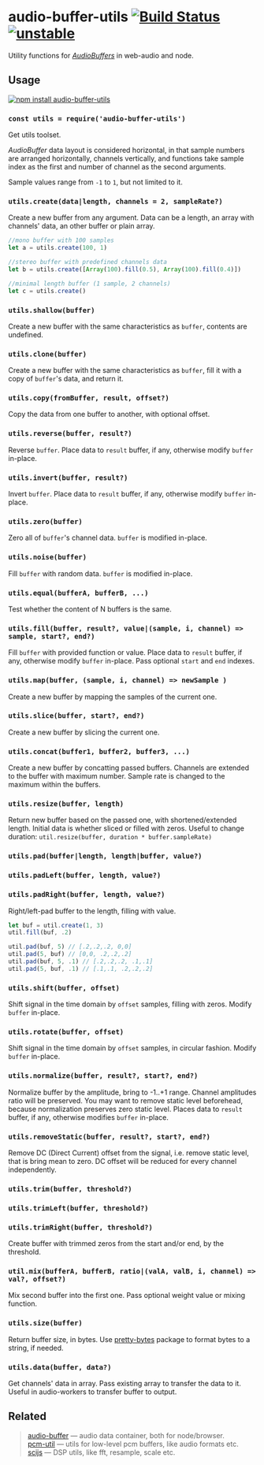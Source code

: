 # audio-buffer-utils [![Build Status](https://travis-ci.org/audiojs/audio-buffer-utils.svg?branch=master)](https://travis-ci.org/audiojs/audio-buffer-utils) [![unstable](http://badges.github.io/stability-badges/dist/stable.svg)](http://github.com/badges/stability-badges)

Utility functions for [_AudioBuffers_](https://github.com/audiojs/audio-buffer) in web-audio and node.

## Usage

[![npm install audio-buffer-utils](https://nodei.co/npm/audio-buffer-utils.png?mini=true)](https://npmjs.org/package/audio-buffer-utils/)

### `const utils = require('audio-buffer-utils')`
Get utils toolset.

_AudioBuffer_ data layout is considered horizontal, in that sample numbers are arranged horizontally, channels vertically, and functions take sample index as the first and number of channel as the second arguments.

Sample values range from `-1` to `1`, but not limited to it.

### `utils.create(data|length, channels = 2, sampleRate?)`
Create a new buffer from any argument.
Data can be a length, an array with channels' data, an other buffer or plain array.

```js
//mono buffer with 100 samples
let a = utils.create(100, 1)

//stereo buffer with predefined channels data
let b = utils.create([Array(100).fill(0.5), Array(100).fill(0.4)])

//minimal length buffer (1 sample, 2 channels)
let c = utils.create()
```

### `utils.shallow(buffer)`
Create a new buffer with the same characteristics as `buffer`, contents are undefined.

### `utils.clone(buffer)`
Create a new buffer with the same characteristics as `buffer`, fill it with a copy of `buffer`'s data, and return it.

### `utils.copy(fromBuffer, result, offset?)`
Copy the data from one buffer to another, with optional offset.

### `utils.reverse(buffer, result?)`
Reverse `buffer`. Place data to `result` buffer, if any, otherwise modify `buffer` in-place.

### `utils.invert(buffer, result?)`
Invert `buffer`. Place data to `result` buffer, if any, otherwise modify `buffer` in-place.

### `utils.zero(buffer)`
Zero all of `buffer`'s channel data. `buffer` is modified in-place.

### `utils.noise(buffer)`
Fill `buffer` with random data. `buffer` is modified in-place.

### `utils.equal(bufferA, bufferB, ...)`
Test whether the content of N buffers is the same.

### `utils.fill(buffer, result?, value|(sample, i, channel) => sample, start?, end?)`
Fill `buffer` with provided function or value.
Place data to `result` buffer, if any, otherwise modify `buffer` in-place.
Pass optional `start` and `end` indexes.

### `utils.map(buffer, (sample, i, channel) => newSample )`
Create a new buffer by mapping the samples of the current one.

### `utils.slice(buffer, start?, end?)`
Create a new buffer by slicing the current one.

### `utils.concat(buffer1, buffer2, buffer3, ...)`
Create a new buffer by concatting passed buffers.
Channels are extended to the buffer with maximum number.
Sample rate is changed to the maximum within the buffers.

### `utils.resize(buffer, length)`
Return new buffer based on the passed one, with shortened/extended length.
Initial data is whether sliced or filled with zeros.
Useful to change duration: `util.resize(buffer, duration * buffer.sampleRate)`

### `utils.pad(buffer|length, length|buffer, value?)`
### `utils.padLeft(buffer, length, value?)`
### `utils.padRight(buffer, length, value?)`
Right/left-pad buffer to the length, filling with value.

```js
let buf = util.create(1, 3)
util.fill(buf, .2)

util.pad(buf, 5) // [.2,.2,.2, 0,0]
util.pad(5, buf) // [0,0, .2,.2,.2]
util.pad(buf, 5, .1) // [.2,.2,.2, .1,.1]
util.pad(5, buf, .1) // [.1,.1, .2,.2,.2]
```

### `utils.shift(buffer, offset)`
Shift signal in the time domain by `offset` samples, filling with zeros.
Modify `buffer` in-place.

### `utils.rotate(buffer, offset)`
Shift signal in the time domain by `offset` samples, in circular fashion.
Modify `buffer` in-place.

### `utils.normalize(buffer, result?, start?, end?)`
Normalize buffer by the amplitude, bring to -1..+1 range. Channel amplitudes ratio will be preserved. You may want to remove static level beforehead, because normalization preserves zero static level.
Places data to `result` buffer, if any, otherwise modifies `buffer` in-place.

### `utils.removeStatic(buffer, result?, start?, end?)`
Remove DC (Direct Current) offset from the signal, i.e. remove static level, that is bring mean to zero. DC offset will be reduced for every channel independently.

### `utils.trim(buffer, threshold?)`
### `utils.trimLeft(buffer, threshold?)`
### `utils.trimRight(buffer, threshold?)`
Create buffer with trimmed zeros from the start and/or end, by the threshold.

### `util.mix(bufferA, bufferB, ratio|(valA, valB, i, channel) => val?, offset?)`
Mix second buffer into the first one. Pass optional weight value or mixing function.

### `utils.size(buffer)`
Return buffer size, in bytes. Use [pretty-bytes](https://npmjs.org/package/pretty-bytes) package to format bytes to a string, if needed.

### `utils.data(buffer, data?)`
Get channels' data in array. Pass existing array to transfer the data to it.
Useful in audio-workers to transfer buffer to output.


## Related

> [audio-buffer](https://github.com/audio-lab/buffer) — audio data container, both for node/browser.<br/>
> [pcm-util](https://github.com/audio-lab/pcm-util) — utils for low-level pcm buffers, like audio formats etc.<br/>
> [scijs](https://github.com/scijs) — DSP utils, like fft, resample, scale etc.
